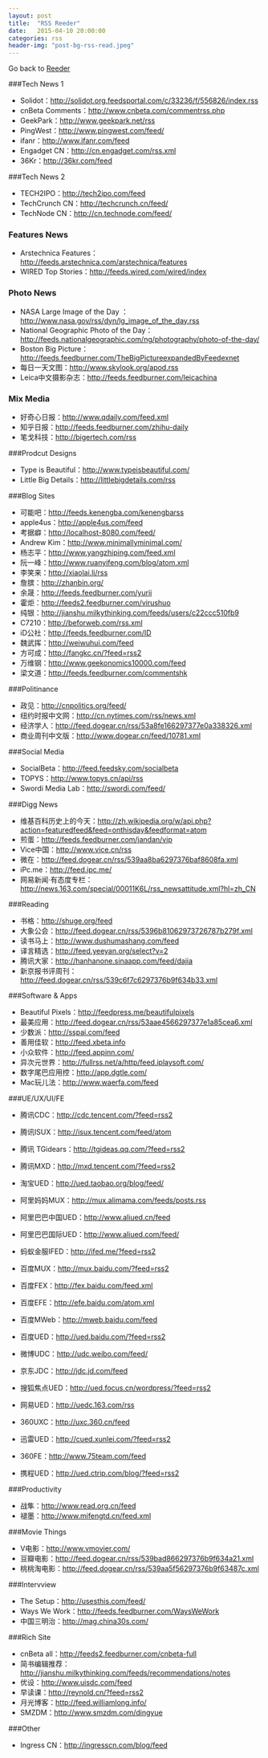 ```yaml
---
layout: post
title:  "RSS Reeder"
date:   2015-04-10 20:00:00
categories: rss
header-img: "post-bg-rss-read.jpeg"
---
```


Go back to <a href="http://reederapp.com/" target="_blank">Reeder </a>

###Tech News 1

- Solidot：http://solidot.org.feedsportal.com/c/33236/f/556826/index.rss
- cnBeta Comments：http://www.cnbeta.com/commentrss.php
- GeekPark：http://www.geekpark.net/rss
- PingWest：http://www.pingwest.com/feed/
- ifanr：http://www.ifanr.com/feed
- Engadget CN：http://cn.engadget.com/rss.xml
- 36Kr：http://36kr.com/feed

###Tech News 2

- TECH2IPO：http://tech2ipo.com/feed
- TechCrunch CN：http://techcrunch.cn/feed/
- TechNode CN：http://cn.technode.com/feed/

### Features News

- Arstechnica Features：http://feeds.arstechnica.com/arstechnica/features
- WIRED Top Stories：http://feeds.wired.com/wired/index

### Photo News

- NASA Large Image of the Day ：http://www.nasa.gov/rss/dyn/lg_image_of_the_day.rss
- National Geographic Photo of the Day：http://feeds.nationalgeographic.com/ng/photography/photo-of-the-day/
- Boston Big Picture：http://feeds.feedburner.com/TheBigPictureexpandedByFeedexnet
- 每日一天文图：http://www.skylook.org/apod.rss
- Leica中文摄影杂志：http://feeds.feedburner.com/leicachina 

### Mix Media

- 好奇心日报：http://www.qdaily.com/feed.xml
- 知乎日报：http://feeds.feedburner.com/zhihu-daily 
- 笔戈科技：http://bigertech.com/rss

###Prodcut Designs

- Type is Beautiful：http://www.typeisbeautiful.com/
- Little Big Details：http://littlebigdetails.com/rss

###Blog Sites

- 可能吧：http://feeds.kenengba.com/kenengbarss
- apple4us：http://apple4us.com/feed 
- 考据癖：http://localhost-8080.com/feed/
- Andrew Kim：http://www.minimallyminimal.com/
- 杨志平：http://www.yangzhiping.com/feed.xml
- 阮一峰：http://www.ruanyifeng.com/blog/atom.xml
- 李笑来：http://xiaolai.li/rss
- 詹膑：http://zhanbin.org/
- 余晟：http://feeds.feedburner.com/yurii
- 霍炬：http://feeds2.feedburner.com/virushuo
- 纯银：http://jianshu.milkythinking.com/feeds/users/c22ccc510fb9
- C7210：http://beforweb.com/rss.xml
- iD公社：http://feeds.feedburner.com/ID
- 魏武挥：http://weiwuhui.com/feed
- 方可成：http://fangkc.cn/?feed=rss2
- 万维钢：http://www.geekonomics10000.com/feed
- 梁文道：http://feeds.feedburner.com/commentshk

###Politinance

- 政见：http://cnpolitics.org/feed/
- 纽约时报中文网：http://cn.nytimes.com/rss/news.xml 
- 经济学人：http://feed.dogear.cn/rss/53a8fe166297377e0a338326.xml
- 商业周刊中文版：http://www.dogear.cn/feed/10781.xml 

###Social Media

- SocialBeta：http://feed.feedsky.com/socialbeta
- TOPYS：http://www.topys.cn/api/rss
- Swordi Media Lab：http://swordi.com/feed/

###Digg News

- 维基百科历史上的今天：http://zh.wikipedia.org/w/api.php?action=featuredfeed&feed=onthisday&feedformat=atom
- 煎蛋：http://feeds.feedburner.com/jandan/vip
- Vice中国：http://www.vice.cn/rss
- 微在：http://feed.dogear.cn/rss/539aa8ba6297376baf8608fa.xml
- iPc.me：http://feed.ipc.me/
- 网易新闻·有态度专栏：http://news.163.com/special/00011K6L/rss_newsattitude.xml?hl=zh_CN

###Reading

- 书格：http://shuge.org/feed
- 大象公会：http://feed.dogear.cn/rss/5396b81062973726787b279f.xml
- 读书马上：http://www.dushumashang.com/feed
- 译言精选：http://feed.yeeyan.org/select?v=2
- 腾讯大家：http://hanhanone.sinaapp.com/feed/dajia
- 新京报书评周刊：http://feed.dogear.cn/rss/539c6f7c6297376b9f634b33.xml

###Software & Apps 

- Beautiful Pixels：http://feedpress.me/beautifulpixels
- 最美应用：http://feed.dogear.cn/rss/53aae4566297377e1a85cea6.xml
- 少数派：http://sspai.com/feed
- 善用佳软：http://feed.xbeta.info
- 小众软件：http://feed.appinn.com/
- 异次元世界：http://fullrss.net/a/http/feed.iplaysoft.com/
- 数字尾巴应用控：http://app.dgtle.com/
- Mac玩儿法：http://www.waerfa.com/feed

###UE/UX/UI/FE

- 腾讯CDC：http://cdc.tencent.com/?feed=rss2
- 腾讯ISUX：http://isux.tencent.com/feed/atom 
- 腾讯 TGidears：http://tgideas.qq.com/?feed=rss2
- 腾讯MXD：http://mxd.tencent.com/?feed=rss2

- 淘宝UED：http://ued.taobao.org/blog/feed/
- 阿里妈妈MUX：http://mux.alimama.com/feeds/posts.rss
- 阿里巴巴中国UED：http://www.aliued.cn/feed
- 阿里巴巴国际UED：http://www.aliued.com/feed/
- 蚂蚁金服IFED：http://ifed.me/?feed=rss2

- 百度MUX：http://mux.baidu.com/?feed=rss2
- 百度FEX：http://fex.baidu.com/feed.xml
- 百度EFE：http://efe.baidu.com/atom.xml
- 百度MWeb：http://mweb.baidu.com/feed
- 百度UED：http://ued.baidu.com/?feed=rss2

- 微博UDC：http://udc.weibo.com/feed/
- 京东JDC：http://jdc.jd.com/feed
- 搜狐焦点UED：http://ued.focus.cn/wordpress/?feed=rss2
- 网易UED：http://uedc.163.com/rss
- 360UXC：http://uxc.360.cn/feed
- 迅雷UED：http://cued.xunlei.com/?feed=rss2
- 360FE：http://www.75team.com/feed
- 携程UED：http://ued.ctrip.com/blog/?feed=rss2

###Productivity

- 战隼：http://www.read.org.cn/feed
- 褪墨：http://www.mifengtd.cn/feed.xml


###Movie Things

- V电影：http://www.vmovier.com/ 
- 豆瓣电影：http://feed.dogear.cn/rss/539bad866297376b9f634a21.xml
- 桃桃淘电影：http://feed.dogear.cn/rss/539aa5f56297376b9f63487c.xml

###Intervview

- The Setup：http://usesthis.com/feed/
- Ways We Work：http://feeds.feedburner.com/WaysWeWork
- 中国三明治：http://mag.china30s.com/

###Rich Site 

- cnBeta all：http://feeds2.feedburner.com/cnbeta-full
- 简书编辑推荐：http://jianshu.milkythinking.com/feeds/recommendations/notes
- 优设：http://www.uisdc.com/feed
- 早读课：http://reynold.cn/?feed=rss2
- 月光博客：http://feed.williamlong.info/
- SMZDM：http://www.smzdm.com/dingyue

###Other 

- Ingress CN：http://ingresscn.com/blog/feed


